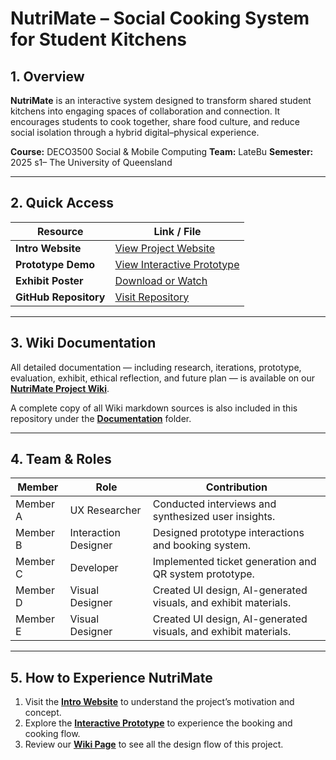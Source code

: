 # NutriMate – Social Cooking System for Student Kitchens

## 1. Overview

**NutriMate** is an interactive system designed to transform shared student kitchens into engaging spaces of collaboration and connection. It encourages students to cook together, share food culture, and reduce social isolation through a hybrid digital–physical experience.

**Course:** DECO3500 Social & Mobile Computing
**Team:** LateBu
**Semester:** 2025 s1– The University of Queensland

---

## 2. Quick Access

| Resource                   | Link / File                     |
| -------------------------- | ------------------------------- |
| **Intro Website**          | [View Project Website](https://3500introwebsite.netlify.app/)       |
| **Prototype Demo**         | [View Interactive Prototype](https://3500prototye.netlify.app) |
| **Exhibit Poster** | [Download or Watch](Documentation/prototype_evaluation/Exhibit/3500_poster.svg)          |
| **GitHub Repository**      | [Visit Repository](https://github.com/Richard-WYZ/DECO3500_DesignProject_Team_LateBu)           |

---

## 3. Wiki Documentation

All detailed documentation — including research, iterations, prototype, evaluation, exhibit, ethical reflection, and future plan —
is available on our **[NutriMate Project Wiki](https://github.com/Richard-WYZ/DECO3500_DesignProject_Team_LateBu/wiki)**.

A complete copy of all Wiki markdown sources is also included in this repository under the **[Documentation](https://github.com/Richard-WYZ/DECO3500_DesignProject_Team_LateBu/tree/main/Documentation)** folder.

---

## 4. Team & Roles

| Member   | Role                 | Contribution                                                    |
| -------- | -------------------- | --------------------------------------------------------------- |
| Member A | UX Researcher        | Conducted interviews and synthesized user insights.             |
| Member B | Interaction Designer | Designed prototype interactions and booking system.             |
| Member C | Developer            | Implemented ticket generation and QR system prototype.          |
| Member D | Visual Designer      | Created UI design, AI-generated visuals, and exhibit materials. |
| Member E | Visual Designer      | Created UI design, AI-generated visuals, and exhibit materials. |

---

## 5. How to Experience NutriMate

1. Visit the **[Intro Website](https://3500introwebsite.netlify.app/)** to understand the project’s motivation and concept.
2. Explore the **[Interactive Prototype](https://3500prototye.netlify.app)** to experience the booking and cooking flow.
3. Review our **[Wiki Page](https://github.com/Richard-WYZ/DECO3500_DesignProject_Team_LateBu/wiki)** to see all the design flow of this project.
